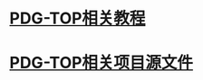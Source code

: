 # [PDG-TOP相关教程](https://github.com/FofightFong/All_In_One/blob/master/efficiency/pdg_top.md)

# [PDG-TOP相关项目源文件]()




